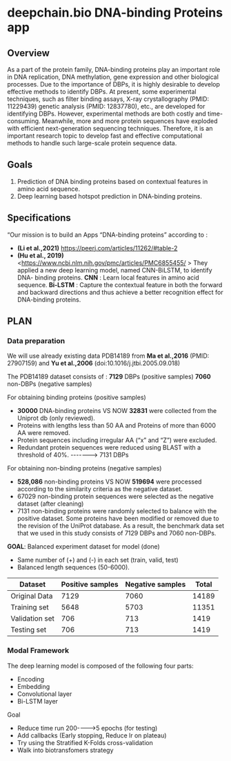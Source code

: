 # deepchain.bio DNA-binding Proteins app #

## Overview ##
As a part of the protein family, DNA-binding proteins play an important role in DNA replication, DNA methylation, gene expression and other biological processes. Due to the importance of DBPs, it is highly desirable to develop effective methods to identify DBPs. At present, some experimental techniques, such as filter binding assays, X-ray crystallography (PMID: 11229439) genetic analysis (PMID: 12837780), etc., are developed for identifying DBPs. However, experimental methods are both costly and time-consuming. Meanwhile, more and more protein sequences have exploded with efficient next-generation sequencing techniques. Therefore, it is an important research topic to develop fast and effective computational methods to handle such large-scale protein sequence data.

## Goals ##
1. Prediction of DNA binding proteins based on contextual features in amino acid sequence. 
2. Deep learning based hotspot prediction in DNA-binding proteins.

## Specifications ##
“Our mission is to build an Apps “DNA-binding proteins” according to : 
- **(Li et al.,2021)** <https://peerj.com/articles/11262/#table-2>
- **(Hu et al., 2019)** <https://www.ncbi.nlm.nih.gov/pmc/articles/PMC6855455/ >
They applied a new deep learning model, named CNN-BiLSTM, to identify DNA- binding proteins. 
**CNN** :   Learn local features in amino acid sequence.
**Bi-LSTM** : Capture the contextual feature in both the forward and backward directions and thus achieve a better recognition effect for DNA-binding proteins.

## PLAN ##
### Data preparation ###
We will use already existing data PDB14189 from **Ma et al.,2016** (PMID: 27907159) and **Yu et al.,2006** (doi:10.1016/j.jtbi.2005.09.018)

The PDB14189 dataset consists of : 
 **7129** DBPs (positive samples) 
 **7060** non-DBPs (negative samples)

For obtaining binding proteins (positive samples)
- **30000** DNA-binding proteins VS NOW **32831** were collected from the Uniprot db (only reviewed).
- Proteins with lengths less than 50 AA and Proteins of more than 6000 AA were removed.
- Protein sequences including irregular AA (“x” and “Z”) were excluded.
- Redundant protein sequences were reduced using BLAST with a threshold of 40%.
-------> 7131 DBPs

For obtaining non-binding proteins (negative samples)
- **528,086** non-binding proteins VS NOW **519694** were processed according to the similarity criteria as the negative dataset.
- 67029 non-binding protein sequences were selected as the negative dataset (after cleaning)  
- 7131 non-binding proteins were randomly selected to balance with the positive dataset. 
Some proteins have been modified or removed due to the revision of the UniProt database. As a result, the benchmark data set that we used in this study consists of 7129 DBPs and 7060 non-DBPs.

**GOAL**: Balanced experiment dataset for model (done)
- Same number of (+) and (-) in each set (train, valid, test)
- Balanced length sequences (50-6000).

Dataset        | Positive samples | Negative samples | Total |
-------------- | ---------------- | ---------------- | ----- |
Original Data  | 7129             | 7060             | 14189 |
Training set   | 5648             | 5703             | 11351 |
Validation set | 706              | 713              | 1419  |
Testing set    | 706              | 713              | 1419  |

### Modal Framework ###
The deep learning model is composed of the following four parts: 
- Encoding
- Embedding 
- Convolutional layer
- Bi-LSTM layer

Goal
- Reduce time run 200---->5 epochs (for testing)
- Add callbacks (Early stopping, Reduce lr on plateau)
- Try using the Stratified K-Folds cross-validation
- Walk into biotransfomers strategy 


